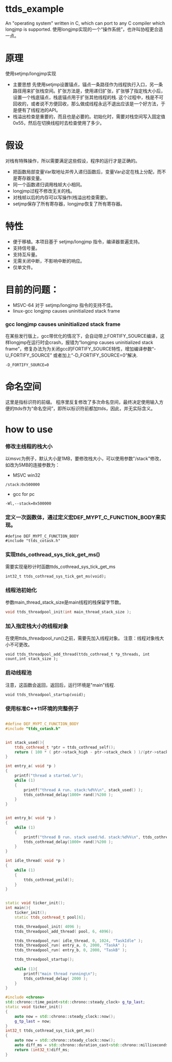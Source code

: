 # ttds_example
An "operating system" written in C, which can port to any C compiler which longjmp is supported.
使用longjmp实现的一个“操作系统”，也许叫协程更合适一点。

# 原理
使用setjmp/longjmp实现
* 主要思想
先使用setjmp设置锚点，锚点一条路径作为线程执行入口，另一条路径用来扩张栈空间。扩张方法是，使用递归扩张，扩张够了指定栈大小后，设置一个栈底锚点，栈底锚点用于扩张其他线程的栈.
这个过程中，栈是不可回收的，或者说不方便回收，那么做成线程永远不退出应该是一个好方法，于是便有了线程池的API。
* 栈溢出检查是重要的，而且也是必要的。初始化时，需要对栈空间写入固定值 0x55，然后在切换线程时去检查使用了多少。
# 假设
对栈有特殊操作，所以需要满足这些假设，程序的运行才是正确的。
* 把函数局部变量Var取地址并传入递归函数后，变量Var必定在栈上分配，而不是寄存器变量。
* 同一个函数递归调用栈帧大小相同。
* longjmp过程不修改无关的栈。
* 对栈帧以后的内存可以写操作(栈溢出检查需要)。
* setjmp保存了所有寄存器，longjmp恢复了所有寄存器。

# 特性
* 便于移植。本项目基于 setjmp/longjmp 指令，编译器普遍支持。
* 支持信号量。
* 支持互斥量。
* 无需关闭中断，不影响中断的响应。
* 仅单文件。

# 目前的问题：
 * MSVC-64 对于 setjmp/longjmp 指令的支持不佳。
 * linux-gcc longjmp causes uninitialized stack frame
### gcc longjmp causes uninitialized stack frame
在某些发行版上，gcc带优化的情况下，会自动带上FORTIFY_SOURCE编译，这样longjmp在运行时会crash，报错为“longjmp causes uninitialized stack frame”，修复办法为为关闭gcc的FORTIFY_SOURCE特性，增加编译参数“-U_FORTIFY_SOURCE”
或者加上“-D_FORTIFY_SOURCE=0”解决.

```
-D_FORTIFY_SOURCE=0
```


# 命名空间
这里是指标识符的前缀。
程序里反复修改了多次命名空间，最终决定使用输入方便的ttds作为“命名空间”，即所以标识符前都加ttds，因此，并无实际含义。

# how to use

### 修改主线程的栈大小
以msvc为例子，默认大小是1MB，要修改栈大小，可以使用参数"/stack"修改，如改为5MB的连接参数为：
* MSVC win32
```
/stack:0x500000
```
* gcc for pc
```
-Wl,--stack=0x500000
```

### 定义一次函数体，通过定义宏DEF_MYPT_C_FUNCTION_BODY来实现。
```
#define DEF_MYPT_C_FUNCTION_BODY
#include "ttds_cotask.h"
```

### 实现ttds_cothread_sys_tick_get_ms()
需要实现毫秒计时函数ttds_cothread_sys_tick_get_ms
```
int32_t ttds_cothread_sys_tick_get_ms(void);
```

### 线程池初始化
参数main_thread_stack_size是main线程的栈保留字节数。
```c
void ttds_threadpool_init(int main_thread_stack_size );
```
### 加入指定栈大小的线程对象
在使用ttds_threadpool_run()之前，需要先加入线程对象。
注意：线程对象栈大小不可更改。
```
void ttds_threadpool_add_thread(ttds_cothread_t *p_threads, int count,int stack_size );
```
### 启动线程池
注意，这函数会返回，返回后，运行环境是"main"线程.
```
void ttds_threadpool_startup(void);
```


### 使用标准C++11环境的完整例子
```c++

#define DEF_MYPT_C_FUNCTION_BODY
#include "ttds_cotask.h"


int stack_used(){
    ttds_cothread_t *ptr = ttds_cothread_self();
    return ( 100 * ( ptr->stack_high - ptr->stack_check ) )/(ptr->stack_high-ptr->stack_low);
}

int entry_a( void *p )
{
    printf("thread a started.\n");
    while (1)
    {
        printf("thread A run. stack:%d%%\n", stack_used() );
        ttds_cothread_delay(1000+ rand()%200 );
    }
}


int entry_b( void *p )
{
    while (1)
    {
        printf("thread B run. stack used:%d. stack:%d%%\n", ttds_cothread_get_stack_used(NULL), stack_used() );
        ttds_cothread_delay(1000+ rand()%200 );
    }
}

int idle_thread( void *p )
{
    while (1)
    {
        ttds_cothread_yeild();
    }
}


static void ticker_init();
int main(){
    ticker_init();
    static ttds_cothread_t pool[6];

    ttds_threadpool_init( 4096 );
    ttds_threadpool_add_thread( pool, 6, 4096);

    ttds_threadpool_run( idle_thread, 0, 1024, "TaskIdle" );
    ttds_threadpool_run( entry_a, 0, 2000, "TaskA" );
    ttds_threadpool_run( entry_b, 0, 2000, "TaskB" );

    ttds_threadpool_startup();
    
    while (1){
        printf("main thread running\n");
        ttds_cothread_delay( 2000 );
    }
}

#include <chrono>
std::chrono::time_point<std::chrono::steady_clock> g_tp_last;
static void ticker_init()
{
    auto now = std::chrono::steady_clock::now();
    g_tp_last = now;
}
int32_t ttds_cothread_sys_tick_get_ms()
{
    auto now = std::chrono::steady_clock::now();
    auto diff_ms = std::chrono::duration_cast<std::chrono::milliseconds>( now - g_tp_last ).count();
    return (int32_t)diff_ms;
}
```
